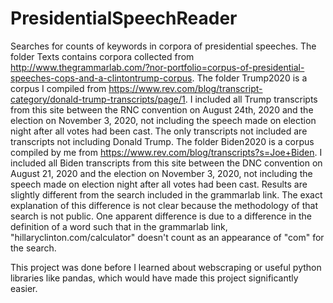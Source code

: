 # PresidentialSpeechReader
Searches for counts of keywords in corpora of presidential speeches.
The folder Texts contains corpora collected from http://www.thegrammarlab.com/?nor-portfolio=corpus-of-presidential-speeches-cops-and-a-clintontrump-corpus.
The folder Trump2020 is a corpus I compiled from https://www.rev.com/blog/transcript-category/donald-trump-transcripts/page/1.
I included all Trump transcripts from this site between the RNC convention on August 24th, 2020 and the election on November 3, 2020, not including the speech made on election
night after all votes had been cast. The only transcripts not included are transcripts not including Donald Trump.
The folder Biden2020 is a corpus compiled by me from https://www.rev.com/blog/transcripts?s=Joe+Biden. I included all Biden transcripts from this site between the DNC convention on August
21, 2020 and the election on November 3, 2020, not including the speech made on election night after all votes had been cast. Results are slightly different from the search included in the grammarlab link.
The exact explanation of this difference is not clear because the methodology of that search is not public. One apparent difference is due to a difference in the definition of a word such that in the grammarlab link, "hillaryclinton.com/calculator" doesn't count as an appearance of "com" for the search.

This project was done before I learned about webscraping or useful python libraries like pandas, which would have made this project significantly easier.
